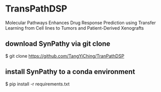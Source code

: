 # TransPathDSP
Molecular Pathways Enhances Drug Response Prediction using Transfer Learning from Cell lines to Tumors and Patient-Derived Xenografts


## download SynPathy via git clone
$ git clone https://github.com/TangYiChing/TranPathDSP

## install SynPathy to a conda environment 
$ pip install -r requirements.txt


